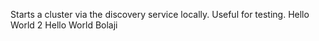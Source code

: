 Starts a cluster via the discovery service locally. Useful for testing.
Hello World 2
Hello World Bolaji
